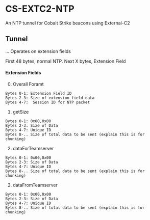 # CS-EXTC2-NTP

An NTP tunnel for Cobalt Strike beacons using External-C2


## Tunnel
...
Operates on extension fields

First 48 bytes, normal NTP. Next X bytes, Extension Field

#### Extension Fields

0. Overall Foramt

```
Bytes 0-1: Extension Field ID
Bytes 2-3: Size of extension field data
Bytes 4-7:  Session ID for NTP packet
```

1. getSize

```
Bytes 0-1: 0x00,0x00
Bytes 2-3: Size of Data
Bytes 4-7: Unique ID
Bytes 8-.. Size of total data to be sent (explain this is for chunking)
```

2. dataForTeamserver

```
Bytes 0-1: 0x00,0x00
Bytes 2-3: Size of Data
Bytes 4-7: Unique ID
Bytes 8-.. Size of total data to be sent (explain this is for chunking)
```

2. dataFromTeamserver

```
Bytes 0-1: 0x00,0x00
Bytes 2-3: Size of Data
Bytes 4-7: Unique ID
Bytes 8-.. Size of total data to be sent (explain this is for chunking)
```